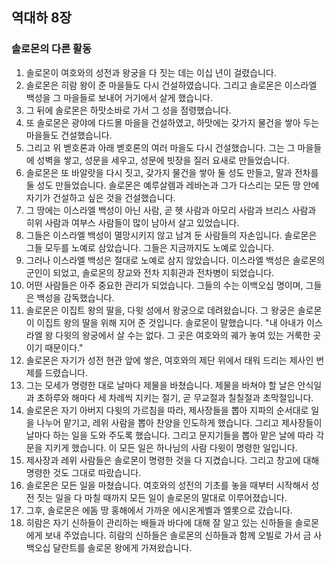 ## 역대하 8장

### 솔로몬의 다른 활동
1. 솔로몬이 여호와의 성전과 왕궁을 다 짓는 데는 이십 년이 걸렸습니다.
2. 솔로몬은 히람 왕이 준 마을들도 다시 건설하였습니다. 그리고 솔로몬은 이스라엘 백성을 그 마을들로 보내어 거기에서 살게 했습니다.
3. 그 뒤에 솔로몬은 하맛소바로 가서 그 성을 점령했습니다.
4. 또 솔로몬은 광야에 다드몰 마을을 건설하였고, 하맛에는 갖가지 물건을 쌓아 두는 마을들도 건설했습니다.
5. 그리고 위 벧호론과 아래 벧호론의 여러 마을도 다시 건설했습니다. 그는 그 마을들에 성벽을 쌓고, 성문을 세우고, 성문에 빗장을 질러 요새로 만들었습니다.
6. 솔로몬은 또 바알랏을 다시 짓고, 갖가지 물건을 쌓아 둘 성도 만들고, 말과 전차를 둘 성도 만들었습니다. 솔로몬은 예루살렘과 레바논과 그가 다스리는 모든 땅 안에 자기가 건설하고 싶은 것을 건설했습니다.
7. 그 땅에는 이스라엘 백성이 아닌 사람, 곧 헷 사람과 아모리 사람과 브리스 사람과 히위 사람과 여부스 사람들이 많이 남아서 살고 있었습니다.
8. 그들은 이스라엘 백성이 멸망시키지 않고 남겨 둔 사람들의 자손입니다. 솔로몬은 그들 모두를 노예로 삼았습니다. 그들은 지금까지도 노예로 있습니다.
9. 그러나 이스라엘 백성은 절대로 노예로 삼지 않았습니다. 이스라엘 백성은 솔로몬의 군인이 되었고, 솔로몬의 장교와 전차 지휘관과 전차병이 되었습니다.
10. 어떤 사람들은 아주 중요한 관리가 되었습니다. 그들의 수는 이백오십 명이며, 그들은 백성을 감독했습니다.
11. 솔로몬은 이집트 왕의 딸을, 다윗 성에서 왕궁으로 데려왔습니다. 그 왕궁은 솔로몬이 이집트 왕의 딸을 위해 지어 준 것입니다. 솔로몬이 말했습니다. "내 아내가 이스라엘 왕 다윗의 왕궁에서 살 수는 없다. 그 곳은 여호와의 궤가 놓여 있는 거룩한 곳이기 때문이다."
12. 솔로몬은 자기가 성전 현관 앞에 쌓은, 여호와의 제단 위에서 태워 드리는 제사인 번제를 드렸습니다.
13. 그는 모세가 명령한 대로 날마다 제물을 바쳤습니다. 제물을 바쳐야 할 날은 안식일과 초하루와 해마다 세 차례씩 지키는 절기, 곧 무교절과 칠칠절과 초막절입니다.
14. 솔로몬은 자기 아버지 다윗의 가르침을 따라, 제사장들을 뽑아 지파의 순서대로 일을 나누어 맡기고, 레위 사람을 뽑아 찬양을 인도하게 했습니다. 그리고 제사장들이 날마다 하는 일을 도와 주도록 했습니다. 그리고 문지기들을 뽑아 맡은 날에 따라 각 문을 지키게 했습니다. 이 모든 일은 하나님의 사람 다윗이 명령한 일입니다.
15. 제사장과 레위 사람들은 솔로몬이 명령한 것을 다 지켰습니다. 그리고 창고에 대해 명령한 것도 그대로 따랐습니다.
16. 솔로몬은 모든 일을 마쳤습니다. 여호와의 성전의 기초를 놓을 때부터 시작해서 성전 짓는 일을 다 마칠 때까지 모든 일이 솔로몬의 말대로 이루어졌습니다.
17. 그후, 솔로몬은 에돔 땅 홍해에서 가까운 에시온게벨과 엘롯으로 갔습니다.
18. 히람은 자기 신하들이 관리하는 배들과 바다에 대해 잘 알고 있는 신하들을 솔로몬에게 보내 주었습니다. 히람의 신하들은 솔로몬의 신하들과 함께 오빌로 가서 금 사백오십 달란트를 솔로몬 왕에게 가져왔습니다.